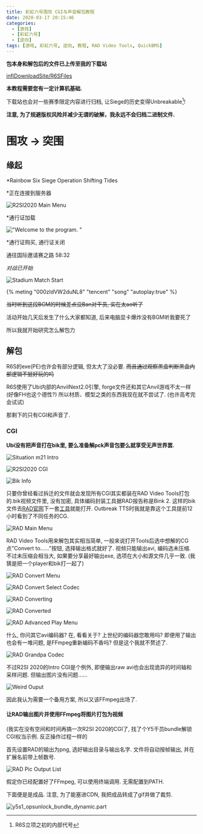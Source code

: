 ```yaml
---
title: 彩虹六号围攻 CGI与声音解包教程
date: 2020-03-17 20:15:46
categories: 
  - [游戏]
  - [彩虹六号]
  - [逆向]
tags: [游戏, 彩虹六号, 逆向, 教程, RAD Video Tools, QuickBMS]
---
```


**包本身和解包后的文件已上传至我的下载站**

[infiDownloadSite/R6SFiles](https://dl.infi.wang/R6SFiles/)

**本教程需要您有一定计算机基础.**

<!-- more -->

下载站也会对一些赛季限定内容进行归档, 让Siege的历史变得Unbreakable[^1]! 

[^1]: R6S立项之初的内部代号

**注意, 为了规避版权风险并减少无谓的破解，我永远不会归档二进制文件.**

# 围攻 -> 突围

## 缘起

*Rainbow Six Siege Operation Shifting Tides

*正在连接到服务器

![R2SI2020 Main Menu](https://cdn.infi.wang/pic/blog/R6S.Tutorial-ExtractCgiAndSound/Y4S4.R2SI.MainMenu.Week1.jpg)

*通行证加载

!["Welcome to the program. "](https://cdn.infi.wang/pic/blog/R6S.Tutorial-ExtractCgiAndSound/Y4S4.R2SI.CGI.TheProgram.jpg)

*通行证购买, 通行证关闭

<i class="fas fa-history"></i> 通往国际邀请赛之路 58:32

<blue> <i class="fas fa-arrow-right"> 对战已开始</i> </blue>

![Stadium Match Start](https://1734811051.rsc.cdn77.org/data/images/full/360859/rainbow-six-siege-road-to-si-2020-everything-you-need-to-know.jpg)

{% meting "000zIdVW2duNL8" "tencent" "song" "autoplay:true" %}

~~当时听到这段BGM的时候差点没Ban对干员, 实在太ao听了~~

活动开始几天后发生了什么大家都知道, 后来电脑显卡爆炸没有BGM听我要死了

所以我就开始研究怎么解包力

## 解包

R6S的exe(PE)也许会有部分逻辑, 但太大了没必要. ~~而且通过观察黑盒判断黑盒内部逻辑不挺好玩的吗~~

R6S使用了Ubi内部的AnvilNext2.0引擎, forge文件还和其它Anvil游戏不太一样(好像FH也这个德性?) 所以材质、模型之类的东西我现在就不尝试了. (也许高考完会试试)

那剩下的只有CGI和声音了. 

### CGI

**Ubi没有把声音打在bik里, 要么准备解pck声音包要么就享受无声世界罢.**

![Situation m21 Intro](https://cdn.infi.wang/pic/blog/R6S.Tutorial-ExtractCgiAndSound/RAD.Player.m21_intro.png)

![R2SI2020 CGI](https://cdn.infi.wang/pic/blog/R6S.Tutorial-ExtractCgiAndSound/RAD.Player.y4s4_overview.png)

![Bik Info](https://cdn.infi.wang/pic/blog/R6S.Tutorial-ExtractCgiAndSound/RAD.Menu.Fileinfo.png)

只要你曾经看过拆迁的文件就会发现所有CGI其实都装在RAD Video Tools打包的.bik视频文件里, 没有加密, 具体编码封装工具据RAD报告称是Bink 2. 这样的bik文件去[RAD官网](http://www.radgametools.com)下一套[工具](http://www.radgametools.com/bnkdown.htm)就能打开. Outbreak TTS时我就是靠这个工具提前12小时看到了不同任务的CG. 

![RAD Main Menu](https://cdn.infi.wang/pic/blog/R6S.Tutorial-ExtractCgiAndSound/RAD.Menu.Main.png)

RAD Video Tools用来解包其实相当简单, 一般来说打开Tools后选中想解的CG点"Convert to……"按钮, 选择输出格式就好了. 视频只能输出avi, 编码选未压缩. 不过未压缩会相当大, 如果要分享最好输出exe, 选项在大小和源文件几乎一致. (我猜是把一个player和bik打一起了)

![RAD Convert Menu](https://cdn.infi.wang/pic/blog/R6S.Tutorial-ExtractCgiAndSound/RAD.Menu.Convert.png)

![RAD Convert Select Codec](https://cdn.infi.wang/pic/blog/R6S.Tutorial-ExtractCgiAndSound/RAD.Menu.SetCodec.png)

![RAD Converting](https://cdn.infi.wang/pic/blog/R6S.Tutorial-ExtractCgiAndSound/RAD.Convert.Processing.png)

![RAD Converted](https://cdn.infi.wang/pic/blog/R6S.Tutorial-ExtractCgiAndSound/RAD.Convert.Done.png)

![RAD Advanced Play Menu](https://cdn.infi.wang/pic/blog/R6S.Tutorial-ExtractCgiAndSound/RAD.Menu.AdvancedPlay.png)

什么, 你问其它avi编码器? 在, 看看关于? 上世纪的编码器您敢用吗? 即便用了输出也会有一堆问题, 是FFmpeg重新编码不香吗? 但是这个我就不赘述了. 

![RAD Grandpa Codec](https://cdn.infi.wang/pic/blog/R6S.Tutorial-ExtractCgiAndSound/RAD.GrandpaCodec.png)

不过R2SI 2020的Intro CGI是个例外, 即便输出raw avi也会出现诡异的时间轴和采样问题. 但输出图片没有问题……

![Weird Ouput](https://cdn.infi.wang/pic/blog/R6S.Tutorial-ExtractCgiAndSound/Y4S4.R2SI.CGI.RadTransGlitch.jpg)

因此我认为需要一个备用方案, 所以又该FFmpeg出场了. 

#### 让RAD输出图片并使用FFmpeg将图片打包为视频

(我实在没有空间和时间再搞一次R2SI 2020的CGI了, 找了个Y5干员bundle解锁CGI权当示例. 反正操作过程一样的

首先设置RAD的输出为png, 选好输出目录与输出名字. 文件将自动按帧输出, 并在扩展名前带上帧数号. 

![RAD Pic Output List](https://cdn.infi.wang/pic/blog/R6S.Tutorial-ExtractCgiAndSound/RAD.Output.Pics.png)

假定你已经配置好了FFmpeg, 可以使用终端调用. 无需配置到PATH. 

下面便是是成品. 注意, 为了能塞进CDN, 我把成品转成了gif并做了裁剪. 

![y5s1_opsunlock_bundle_dynamic.part](https://cdn.infi.wang/pic/blog/R6S.Tutorial-ExtractCgiAndSound/y5s1_opsunlock_bundle_dynamic.part.gif)